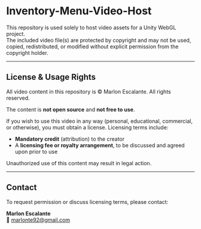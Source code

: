 # Inventory-Menu-Video-Host


This repository is used solely to host video assets for a Unity WebGL project.  
The included video file(s) are protected by copyright and may not be used, copied, redistributed, or modified without explicit permission from the copyright holder.

---

## License & Usage Rights

All video content in this repository is © Marlon Escalante. All rights reserved.

The content is **not open source** and **not free to use**.

If you wish to use this video in any way (personal, educational, commercial, or otherwise), you must obtain a license. Licensing terms include:

- **Mandatory credit** (attribution) to the creator
- A **licensing fee or royalty arrangement**, to be discussed and agreed upon prior to use

Unauthorized use of this content may result in legal action.

---

## Contact

To request permission or discuss licensing terms, please contact:

**Marlon Escalante**  
📧 marlonte92@gmail.com
